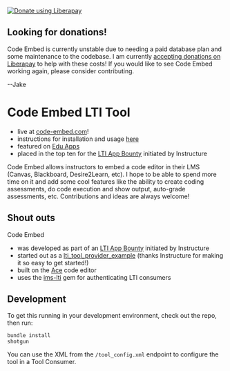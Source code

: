 <a href="https://liberapay.com/JakeStoeffler/donate"><img alt="Donate using Liberapay" src="https://liberapay.com/assets/widgets/donate.svg"></a>

## Looking for donations!
Code Embed is currently unstable due to needing a paid database plan and some maintenance to the codebase. I am currently [accepting donations on Liberapay](https://liberapay.com/JakeStoeffler/) to help with these costs! If you would like to see Code Embed working again, please consider contributing.

--Jake

# Code Embed LTI Tool
- live at [code-embed.com](http://www.code-embed.com)!
- instructions for installation and usage [here](http://www.code-embed.com)
- featured on [Edu Apps](https://www.edu-apps.org/index.html?tool=code_embed)
- placed in the top ten for the [LTI App Bounty](http://instructure.github.io/lti_bounty) initiated by Instructure

Code Embed allows instructors to embed a code editor in their LMS (Canvas, Blackboard, Desire2Learn, etc).  I hope to be able to spend more time on it and add some cool features like the ability to create coding assessments, do code execution and show output, auto-grade assessments, etc.  Contributions and ideas are always welcome!

## Shout outs
Code Embed
- was developed as part of an [LTI App Bounty](http://instructure.github.io/lti_bounty) initiated by Instructure
- started out as a [lti_tool_provider_example](https://github.com/instructure/lti_tool_provider_example) (thanks Instructure for making it so easy to get started!)
- built on the [Ace](https://github.com/ajaxorg/ace) code editor
- uses the [ims-lti](https://github.com/instructure/ims-lti) gem for authenticating LTI consumers

## Development
To get this running in your development environment, check out the repo, then run:

    bundle install
    shotgun

You can use the XML from the `/tool_config.xml` endpoint to configure the tool in a Tool Consumer.
